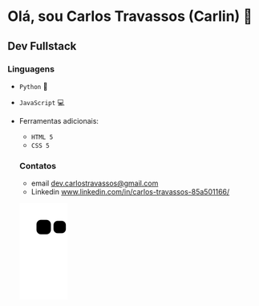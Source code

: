 # Olá, sou Carlos Travassos (Carlin)  👋

## Dev Fullstack

### Linguagens
- `Python` 🐍
- `JavaScript` 💻

- Ferramentas adicionais:
  - `HTML 5`
  - `CSS 5`
  
  
  ### Contatos
  
  - email dev.carlostravassos@gmail.com
  - Linkedin www.linkedin.com/in/carlos-travassos-85a501166/
  

  ![Snake animation](https://github.com/rafaballerini/rafaballerini/blob/output/github-contribution-grid-snake.svg)
 
</div>
